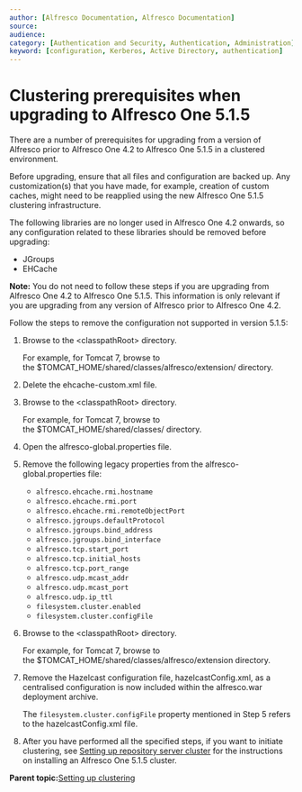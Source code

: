 ```yaml
---
author: [Alfresco Documentation, Alfresco Documentation]
source: 
audience: 
category: [Authentication and Security, Authentication, Administration]
keyword: [configuration, Kerberos, Active Directory, authentication]
---
```


# Clustering prerequisites when upgrading to Alfresco One 5.1.5

There are a number of prerequisites for upgrading from a version of Alfresco prior to Alfresco One 4.2 to Alfresco One 5.1.5 in a clustered environment.

Before upgrading, ensure that all files and configuration are backed up. Any customization\(s\) that you have made, for example, creation of custom caches, might need to be reapplied using the new Alfresco One 5.1.5 clustering infrastructure.

The following libraries are no longer used in Alfresco One 4.2 onwards, so any configuration related to these libraries should be removed before upgrading:

-   JGroups
-   EHCache

**Note:** You do not need to follow these steps if you are upgrading from Alfresco One 4.2 to Alfresco One 5.1.5. This information is only relevant if you are upgrading from any version of Alfresco prior to Alfresco One 4.2.

Follow the steps to remove the configuration not supported in version 5.1.5:

1.  Browse to the <classpathRoot\> directory.

    For example, for Tomcat 7, browse to the $TOMCAT\_HOME/shared/classes/alfresco/extension/ directory.

2.  Delete the ehcache-custom.xml file.

3.  Browse to the <classpathRoot\> directory.

    For example, for Tomcat 7, browse to the $TOMCAT\_HOME/shared/classes/ directory.

4.  Open the alfresco-global.properties file.

5.  Remove the following legacy properties from the alfresco-global.properties file:

    -   `alfresco.ehcache.rmi.hostname`
    -   `alfresco.ehcache.rmi.port`
    -   `alfresco.ehcache.rmi.remoteObjectPort`
    -   `alfresco.jgroups.defaultProtocol`
    -   `alfresco.jgroups.bind_address`
    -   `alfresco.jgroups.bind_interface`
    -   `alfresco.tcp.start_port`
    -   `alfresco.tcp.initial_hosts`
    -   `alfresco.tcp.port_range`
    -   `alfresco.udp.mcast_addr`
    -   `alfresco.udp.mcast_port`
    -   `alfresco.udp.ip_ttl`
    -   `filesystem.cluster.enabled`
    -   `filesystem.cluster.configFile`
6.  Browse to the <classpathRoot\> directory.

    For example, for Tomcat 7, browse to the $TOMCAT\_HOME/shared/classes/alfresco/extension directory.

7.  Remove the Hazelcast configuration file, hazelcastConfig.xml, as a centralised configuration is now included within the alfresco.war deployment archive.

    The `filesystem.cluster.configFile` property mentioned in Step 5 refers to the hazelcastConfig.xml file.

8.  After you have performed all the specified steps, if you want to initiate clustering, see [Setting up repository server cluster](../concepts/cluster-overview.md) for the instructions on installing an Alfresco One 5.1.5 cluster.


**Parent topic:**[Setting up clustering](../concepts/ha-intro.md)

